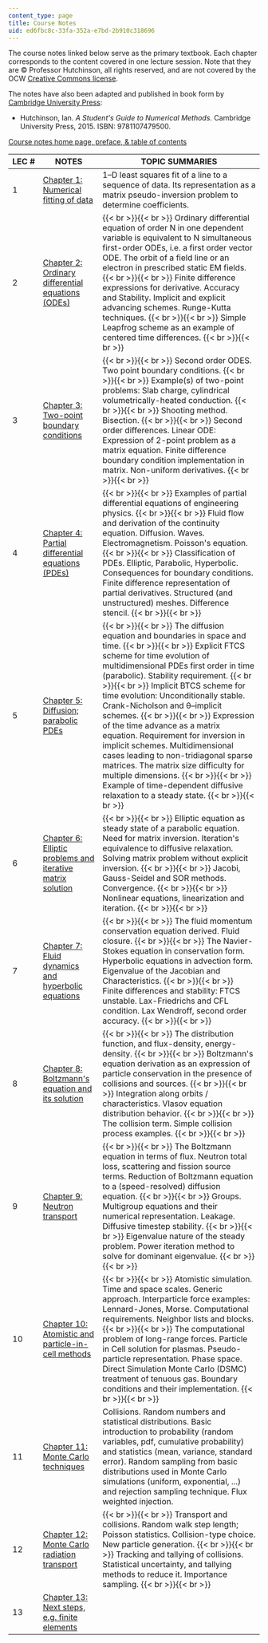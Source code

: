 ```yaml
---
content_type: page
title: Course Notes
uid: ed6fbc8c-33fa-352a-e7bd-2b910c318696
---
```


The course notes linked below serve as the primary textbook. Each chapter corresponds to the content covered in one lecture session. Note that they are © Professor Hutchinson, all rights reserved, and are not covered by the OCW [Creative Commons license](/terms/#cc).

The notes have also been adapted and published in book form by [Cambridge University Press](https://www.cambridge.org/):

*   Hutchinson, Ian. _A Student's Guide to Numerical Methods_. Cambridge University Press, 2015. ISBN: 9781107479500.

[Course notes home page, preface, & table of contents](http://silas.psfc.mit.edu/22.15/lectures/index.xml)

| LEC # | NOTES | TOPIC SUMMARIES |
| --- | --- | --- |
| 1 | [Chapter 1: Numerical fitting of data](http://silas.psfc.mit.edu/22.15/lectures/chap1.xml) | 1–D least squares fit of a line to a sequence of data. Its representation as a matrix pseudo-inversion problem to determine coefficients. |
| 2 | [Chapter 2: Ordinary differential equations (ODEs)](http://silas.psfc.mit.edu/22.15/lectures/chap2.xml) |  {{< br >}}{{< br >}} Ordinary differential equation of order N in one dependent variable is equivalent to N simultaneous first-order ODEs, i.e. a first order vector ODE. The orbit of a field line or an electron in prescribed static EM fields. {{< br >}}{{< br >}} Finite difference expressions for derivative. Accuracy and Stability. Implicit and explicit advancing schemes. Runge-Kutta techniques. {{< br >}}{{< br >}} Simple Leapfrog scheme as an example of centered time differences. {{< br >}}{{< br >}}  |
| 3 | [Chapter 3: Two-point boundary conditions](http://silas.psfc.mit.edu/22.15/lectures/chap3.xml) |  {{< br >}}{{< br >}} Second order ODES. Two point boundary conditions. {{< br >}}{{< br >}} Example(s) of two-point problems: Slab charge, cylindrical volumetrically-heated conduction. {{< br >}}{{< br >}} Shooting method. Bisection. {{< br >}}{{< br >}} Second order differences. Linear ODE: Expression of 2-point problem as a matrix equation. Finite difference boundary condition implementation in matrix. Non-uniform derivatives. {{< br >}}{{< br >}}  |
| 4 | [Chapter 4: Partial differential equations (PDEs)](http://silas.psfc.mit.edu/22.15/lectures/chap4.xml) |  {{< br >}}{{< br >}} Examples of partial differential equations of engineering physics. {{< br >}}{{< br >}} Fluid flow and derivation of the continuity equation. Diffusion. Waves. Electromagnetism. Poisson's equation. {{< br >}}{{< br >}} Classification of PDEs. Elliptic, Parabolic, Hyperbolic. Consequences for boundary conditions. Finite difference representation of partial derivatives. Structured (and unstructured) meshes. Difference stencil. {{< br >}}{{< br >}}  |
| 5 | [Chapter 5: Diffusion; parabolic PDEs](http://silas.psfc.mit.edu/22.15/lectures/chap5.xml) |  {{< br >}}{{< br >}} The diffusion equation and boundaries in space and time. {{< br >}}{{< br >}} Explicit FTCS scheme for time evolution of multidimensional PDEs first order in time (parabolic). Stability requirement. {{< br >}}{{< br >}} Implicit BTCS scheme for time evolution: Unconditionally stable. Crank-Nicholson and θ–implicit schemes. {{< br >}}{{< br >}} Expression of the time advance as a matrix equation. Requirement for inversion in implicit schemes. Multidimensional cases leading to non-tridiagonal sparse matrices. The matrix size difficulty for multiple dimensions. {{< br >}}{{< br >}} Example of time-dependent diffusive relaxation to a steady state. {{< br >}}{{< br >}}  |
| 6 | [Chapter 6: Elliptic problems and iterative matrix solution](http://silas.psfc.mit.edu/22.15/lectures/chap6.xml) |  {{< br >}}{{< br >}} Elliptic equation as steady state of a parabolic equation. Need for matrix inversion. Iteration's equivalence to diffusive relaxation. Solving matrix problem without explicit inversion. {{< br >}}{{< br >}} Jacobi, Gauss-Seidel and SOR methods. Convergence. {{< br >}}{{< br >}} Nonlinear equations, linearization and iteration. {{< br >}}{{< br >}}  |
| 7 | [Chapter 7: Fluid dynamics and hyperbolic equations](http://silas.psfc.mit.edu/22.15/lectures/chap7.xml) |  {{< br >}}{{< br >}} The fluid momentum conservation equation derived. Fluid closure. {{< br >}}{{< br >}} The Navier-Stokes equation in conservation form. Hyperbolic equations in advection form. Eigenvalue of the Jacobian and Characteristics. {{< br >}}{{< br >}} Finite differences and stability: FTCS unstable. Lax-Friedrichs and CFL condition. Lax Wendroff, second order accuracy. {{< br >}}{{< br >}}  |
| 8 | [Chapter 8: Boltzmann's equation and its solution](http://silas.psfc.mit.edu/22.15/lectures/chap8.xml) |  {{< br >}}{{< br >}} The distribution function, and flux-density, energy-density. {{< br >}}{{< br >}} Boltzmann's equation derivation as an expression of particle conservation in the presence of collisions and sources. {{< br >}}{{< br >}} Integration along orbits / characteristics. Vlasov equation distribution behavior. {{< br >}}{{< br >}} The collision term. Simple collision process examples. {{< br >}}{{< br >}}  |
| 9 | [Chapter 9: Neutron transport](http://silas.psfc.mit.edu/22.15/lectures/chap9.xml) |  {{< br >}}{{< br >}} The Boltzmann equation in terms of flux. Neutron total loss, scattering and fission source terms. Reduction of Boltzmann equation to a (speed-resolved) diffusion equation. {{< br >}}{{< br >}} Groups. Multigroup equations and their numerical representation. Leakage. Diffusive timestep stability. {{< br >}}{{< br >}} Eigenvalue nature of the steady problem. Power iteration method to solve for dominant eigenvalue. {{< br >}}{{< br >}}  |
| 10 | [Chapter 10: Atomistic and particle-in-cell methods](http://silas.psfc.mit.edu/22.15/lectures/chap10.xml) |  {{< br >}}{{< br >}} Atomistic simulation. Time and space scales. Generic approach. Interparticle force examples: Lennard-Jones, Morse. Computational requirements. Neighbor lists and blocks. {{< br >}}{{< br >}} The computational problem of long-range forces. Particle in Cell solution for plasmas. Pseudo-particle representation. Phase space. Direct Simulation Monte Carlo (DSMC) treatment of tenuous gas. Boundary conditions and their implementation. {{< br >}}{{< br >}}  |
| 11 | [Chapter 11: Monte Carlo techniques](http://silas.psfc.mit.edu/22.15/lectures/chap11.xml) | Collisions. Random numbers and statistical distributions. Basic introduction to probability (random variables, pdf, cumulative probability) and statistics (mean, variance, standard error). Random sampling from basic distributions used in Monte Carlo simulations (uniform, exponential, ...) and rejection sampling technique. Flux weighted injection. |
| 12 | [Chapter 12: Monte Carlo radiation transport](http://silas.psfc.mit.edu/22.15/lectures/chap12.xml) |  {{< br >}}{{< br >}} Transport and collisions. Random walk step length; Poisson statistics. Collision-type choice. New particle generation. {{< br >}}{{< br >}} Tracking and tallying of collisions. Statistical uncertainty, and tallying methods to reduce it. Importance sampling. {{< br >}}{{< br >}}  |
| 13 | [Chapter 13: Next steps, e.g. finite elements](http://silas.psfc.mit.edu/22.15/lectures/chap13.xml) |